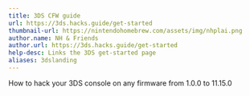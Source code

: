 ```yaml
---
title: 3DS CFW guide
url: https://3ds.hacks.guide/get-started
thumbnail-url: https://nintendohomebrew.com/assets/img/nhplai.png
author.name: NH & Friends
author.url: https://3ds.hacks.guide/get-started
help-desc: Links the 3DS get-started page
aliases: 3dslanding
---
```


How to hack your 3DS console on any firmware from 1.0.0 to 11.15.0
